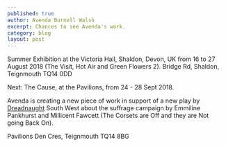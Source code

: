 ```yaml
---
published: true
author: Avenda Burnell Walsh
excerpt: Chances to see Avenda's work.
category: blog
layout: post
---
```


Summer Exhibition at the Victoria Hall, Shaldon, Devon, UK from 16 to 27 August 2018 (The Visit, Hot Air and Green Flowers 2).
Bridge Rd, Shaldon, Teignmouth TQ14 0DD

Next:
The Cause, at the Pavilions, from 24 - 28 Sept 2018. 

Avenda is creating a new piece of work in support of a new play by <a href="https://www.pavilionsteignmouth.org.uk/events/cause">Dreadnaught</a> South West about the suffrage campaign by Emmiline Pankhurst and Millicent Fawcett (The Corsets are Off and they are Not going Back On).


Pavilions Den Cres, Teignmouth TQ14 8BG
